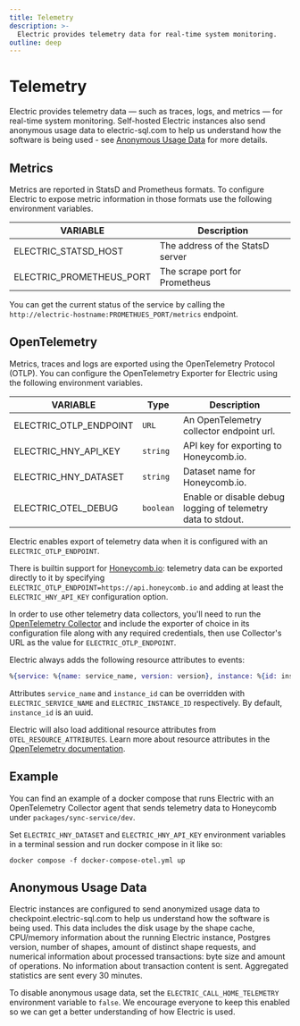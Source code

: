 ```yaml
---
title: Telemetry
description: >-
  Electric provides telemetry data for real-time system monitoring.
outline: deep
---
```


# Telemetry

Electric provides telemetry data — such as traces, logs, and metrics — for real-time system monitoring. Self-hosted Electric instances also send anonymous usage data to electric-sql.com to help us understand how the software is being used - see [Anonymous Usage Data](#anonymous-usage-data) for more details.

## Metrics

Metrics are reported in StatsD and Prometheus formats. To configure Electric to expose metric information in those formats use the following environment variables.

| VARIABLE        | Description |
|-----------------|-------------|
| ELECTRIC_STATSD_HOST     | The address of the StatsD server |
| ELECTRIC_PROMETHEUS_PORT | The scrape port for Prometheus |

You can get the current status of the service by calling the `http://electric-hostname:PROMETHUES_PORT/metrics` endpoint.

## OpenTelemetry

Metrics, traces and logs are exported using the OpenTelemetry Protocol (OTLP). You can configure the OpenTelemetry Exporter for Electric using the following environment variables.

| VARIABLE      | Type      | Description     |
|---------------|-----------|-----------------|
| ELECTRIC_OTLP_ENDPOINT | `URL`     | An OpenTelemetry collector endpoint url. |
| ELECTRIC_HNY_API_KEY   | `string`  | API key for exporting to Honeycomb.io. |
| ELECTRIC_HNY_DATASET   | `string`  | Dataset name for Honeycomb.io. |
| ELECTRIC_OTEL_DEBUG    | `boolean` | Enable or disable debug logging of telemetry data to stdout. |

Electric enables export of telemetry data when it is configured with an `ELECTRIC_OTLP_ENDPOINT`.

There is builtin support for [Honeycomb.io](https://www.honeycomb.io/): telemetry data can be exported directly to it by specifying `ELECTRIC_OTLP_ENDPOINT=https://api.honeycomb.io` and adding at least the `ELECTRIC_HNY_API_KEY` configuration option.

In order to use other telemetry data collectors, you'll need to run the [OpenTelemetry Collector](https://opentelemetry.io/docs/collector/) and include the exporter of choice in its configuration file along with any required credentials, then use Collector's URL as the value for `ELECTRIC_OTLP_ENDPOINT`.

Electric always adds the following resource attributes to events:

```elixir
%{service: %{name: service_name, version: version}, instance: %{id: instance_id}}
```

Attributes `service_name` and `instance_id` can be overridden with `ELECTRIC_SERVICE_NAME` and `ELECTRIC_INSTANCE_ID` respectively. By default, `instance_id` is an uuid.

Electric will also load additional resource attributes from `OTEL_RESOURCE_ATTRIBUTES`. Learn more about resource attributes in the [OpenTelemetry documentation](https://opentelemetry.io/docs/languages/js/resources/).

## Example

You can find an example of a docker compose that runs Electric with an OpenTelemetry Collector agent that sends telemetry data to Honeycomb under `packages/sync-service/dev`.

Set `ELECTRIC_HNY_DATASET` and `ELECTRIC_HNY_API_KEY` environment variables in a terminal session and run docker compose in it like so:

```shell
docker compose -f docker-compose-otel.yml up
```

## Anonymous Usage Data

Electric instances are configured to send anonymized usage data to checkpoint.electric-sql.com to help us understand how the software is being used. This data includes the disk usage by the shape cache, CPU/memory information about the running Electric instance, Postgres version, number of shapes, amount of distinct shape requests, and numerical information about processed transactions: byte size and amount of operations. No information about transaction content is sent. Aggregated statistics are sent every 30 minutes.

To disable anonymous usage data, set the `ELECTRIC_CALL_HOME_TELEMETRY` environment variable to `false`. We encourage everyone to keep this enabled so we can get a better understanding of how Electric is used.
